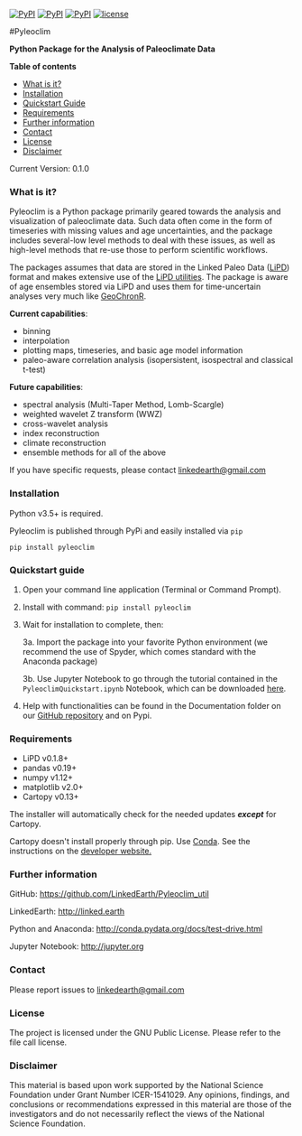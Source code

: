 [![PyPI](https://img.shields.io/pypi/dm/pyleoclim.svg?maxAge=2592000)](https://pypi.python.org/pypi/Pyleoclim)
[![PyPI](https://img.shields.io/pypi/v/pyleoclim.svg?maxAge=2592000)]()
[![PyPI](https://img.shields.io/badge/python-3.5-yellow.svg)]()
[![license](https://img.shields.io/github/license/linkedearth/Pyleoclim_util.svg?maxAge=2592000)]()

#Pyleoclim

**Python Package for the Analysis of Paleoclimate Data**

**Table of contents**  

* [What is it?](#what)
* [Installation](#install)
* [Quickstart Guide](#quickstart)
* [Requirements](#req)
* [Further information](#further_info)
* [Contact](#contact)
* [License](#license)
* [Disclaimer](#disclaimer)

Current Version: 0.1.0

### <a name = "what">What is it?</a>

Pyleoclim is a Python package primarily geared towards the analysis and visualization of paleoclimate data. Such data often come in the form of timeseries with missing values and age uncertainties, and the package includes several-low level methods to deal with these issues, as well as high-level methods that re-use those to perform scientific workflows.

The packages assumes that data are stored in the Linked Paleo Data ([LiPD](http://www.clim-past.net/12/1093/2016/)) format and makes extensive use of the [LiPD utilities](http://nickmckay.github.io/LiPD-utilities/). The package is aware of age ensembles stored via LiPD and uses them for time-uncertain analyses very much like [GeoChronR](http://nickmckay.github.io/GeoChronR/).

**Current capabilities**: 
 - binning
 - interpolation 
 - plotting maps, timeseries, and basic age model information
 - paleo-aware correlation analysis (isopersistent, isospectral and classical t-test)

**Future capabilities**: 
 - spectral analysis (Multi-Taper Method, Lomb-Scargle)
 - weighted wavelet Z transform (WWZ)
 - cross-wavelet analysis
 - index reconstruction
 - climate reconstruction
 - ensemble methods for all of the above
 
 If you have specific requests, please contact linkedearth@gmail.com

### <a name = "install"> Installation </a>

Python v3.5+ is required.

Pyleoclim is published through PyPi and easily installed via `pip`
```
pip install pyleoclim
```

### <a name ="quickstart"> Quickstart guide </a>

1. Open your command line application (Terminal or Command Prompt).

2. Install with command: `pip install pyleoclim`

3. Wait for installation to complete, then:

    3a. Import the package into your favorite Python environment (we recommend the use of Spyder, which comes standard with the Anaconda package)

    3b. Use Jupyter Notebook to go through the tutorial contained in the `PyleoclimQuickstart.ipynb` Notebook, which can be downloaded [here](https://github.com/LinkedEarth/Pyleoclim_util/tree/master/Example).

4. Help with functionalities can be found in the Documentation folder on our [GitHub repository](https://github.com/LinkedEarth/Pyleoclim_util) and on Pypi.     

### <a name="req">Requirements</a>

- LiPD v0.1.8+
- pandas v0.19+
- numpy v1.12+
- matplotlib v2.0+
- Cartopy v0.13+

The installer will automatically check for the needed updates ***except*** for Cartopy.

Cartopy doesn't install properly through pip. Use <a href="http://conda.pydata.org/miniconda.html"> Conda</a>. See the instructions on the <a href="http://scitools.org.uk/cartopy/docs/latest/installing.html"> developer website.

### <a name="further_info">Further information</a>

GitHub: https://github.com/LinkedEarth/Pyleoclim_util

LinkedEarth: http://linked.earth

Python and Anaconda: http://conda.pydata.org/docs/test-drive.html

Jupyter Notebook: http://jupyter.org

### <a name = "contact"> Contact </a>

Please report issues to <linkedearth@gmail.com>

### <a name ="license"> License </a>

The project is licensed under the GNU Public License. Please refer to the file call license.

### <a name = "disclaimer"> Disclaimer </a>

This material is based upon work supported by the National Science Foundation under Grant Number ICER-1541029. Any opinions, findings, and conclusions or recommendations expressed in this material are those of the investigators and do not necessarily reflect the views of the National Science Foundation.
